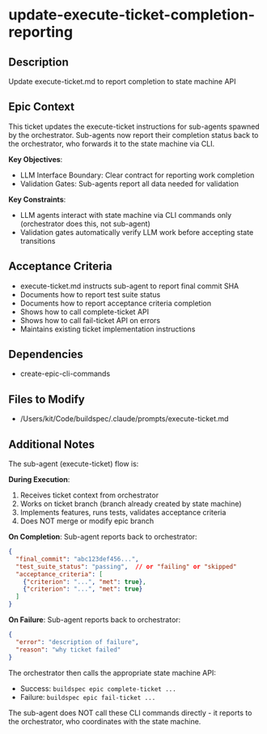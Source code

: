 # update-execute-ticket-completion-reporting

## Description
Update execute-ticket.md to report completion to state machine API

## Epic Context
This ticket updates the execute-ticket instructions for sub-agents spawned by the orchestrator. Sub-agents now report their completion status back to the orchestrator, who forwards it to the state machine via CLI.

**Key Objectives**:
- LLM Interface Boundary: Clear contract for reporting work completion
- Validation Gates: Sub-agents report all data needed for validation

**Key Constraints**:
- LLM agents interact with state machine via CLI commands only (orchestrator does this, not sub-agent)
- Validation gates automatically verify LLM work before accepting state transitions

## Acceptance Criteria
- execute-ticket.md instructs sub-agent to report final commit SHA
- Documents how to report test suite status
- Documents how to report acceptance criteria completion
- Shows how to call complete-ticket API
- Shows how to call fail-ticket API on errors
- Maintains existing ticket implementation instructions

## Dependencies
- create-epic-cli-commands

## Files to Modify
- /Users/kit/Code/buildspec/.claude/prompts/execute-ticket.md

## Additional Notes
The sub-agent (execute-ticket) flow is:

**During Execution**:
1. Receives ticket context from orchestrator
2. Works on ticket branch (branch already created by state machine)
3. Implements features, runs tests, validates acceptance criteria
4. Does NOT merge or modify epic branch

**On Completion**:
Sub-agent reports back to orchestrator:
```json
{
  "final_commit": "abc123def456...",
  "test_suite_status": "passing",  // or "failing" or "skipped"
  "acceptance_criteria": [
    {"criterion": "...", "met": true},
    {"criterion": "...", "met": true}
  ]
}
```

**On Failure**:
Sub-agent reports back to orchestrator:
```json
{
  "error": "description of failure",
  "reason": "why ticket failed"
}
```

The orchestrator then calls the appropriate state machine API:
- Success: `buildspec epic complete-ticket ...`
- Failure: `buildspec epic fail-ticket ...`

The sub-agent does NOT call these CLI commands directly - it reports to the orchestrator, who coordinates with the state machine.
